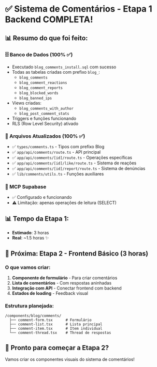 # ✅ Sistema de Comentários - Etapa 1 Backend COMPLETA!

## 📊 Resumo do que foi feito:

### 🗄️ Banco de Dados (100% ✅)
- Executado `blog_comments_install.sql` com sucesso
- Todas as tabelas criadas com prefixo `blog_`:
  - `blog_comments`
  - `blog_comment_reactions`
  - `blog_comment_reports`
  - `blog_blocked_words`
  - `blog_banned_ips`
- Views criadas:
  - `blog_comments_with_author`
  - `blog_post_comment_stats`
- Triggers e funções funcionando
- RLS (Row Level Security) ativado

### 📁 Arquivos Atualizados (100% ✅)
- ✅ `types/comments.ts` - Tipos com prefixo Blog
- ✅ `app/api/comments/route.ts` - API principal
- ✅ `app/api/comments/[id]/route.ts` - Operações específicas
- ✅ `app/api/comments/[id]/like/route.ts` - Sistema de reações
- ✅ `app/api/comments/[id]/report/route.ts` - Sistema de denúncias
- ✅ `lib/comments/utils.ts` - Funções auxiliares

### 🔧 MCP Supabase
- ✅ Configurado e funcionando
- ⚠️ Limitação: apenas operações de leitura (SELECT)

## 📊 Tempo da Etapa 1:
- **Estimado**: 3 horas
- **Real**: ~1.5 horas ✨

## 🎯 Próxima: Etapa 2 - Frontend Básico (3 horas)

### O que vamos criar:
1. **Componente de formulário** - Para criar comentários
2. **Lista de comentários** - Com respostas aninhadas
3. **Integração com API** - Conectar frontend com backend
4. **Estados de loading** - Feedback visual

### Estrutura planejada:
```
/components/blog/comments/
  ├── comment-form.tsx      # Formulário
  ├── comment-list.tsx      # Lista principal
  ├── comment-item.tsx      # Item individual
  └── comment-thread.tsx    # Thread de respostas
```

## 🚀 Pronto para começar a Etapa 2?

Vamos criar os componentes visuais do sistema de comentários!